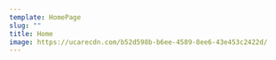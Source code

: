```yaml
---
template: HomePage
slug: ""
title: Home
image: https://ucarecdn.com/b52d598b-b6ee-4589-8ee6-43e453c2422d/
---
```

